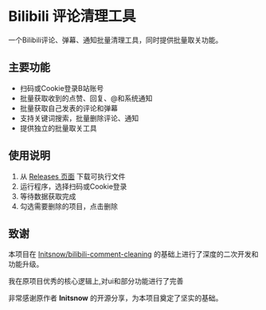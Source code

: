 # Bilibili 评论清理工具 

一个Bilibili评论、弹幕、通知批量清理工具，同时提供批量取关功能。

## 主要功能

- 扫码或Cookie登录B站账号
- 批量获取收到的点赞、回复、@和系统通知
- 批量获取自己发表的评论和弹幕 
- 支持关键词搜索，批量删除评论、通知
- 提供独立的批量取关工具

## 使用说明

1.  从 [Releases 页面](link/to/releases) 下载可执行文件
2.  运行程序，选择扫码或Cookie登录
3.  等待数据获取完成
4.  勾选需要删除的项目，点击删除

## 致谢

本项目在 [Initsnow/bilibili-comment-cleaning](https://github.com/Initsnow/bilibili-comment-cleaning) 的基础上进行了深度的二次开发和功能升级。

我在原项目优秀的核心逻辑上,对ui和部分功能进行了完善

非常感谢原作者 **Initsnow** 的开源分享，为本项目奠定了坚实的基础。
    